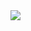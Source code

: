 <img align="right" src="https://github-readme-stats.vercel.app/api?username=pingguomc&show_icons=true&icon_color=CE1D2D&text_color=718096&bg_color=ffffff&hide_title=true" />
